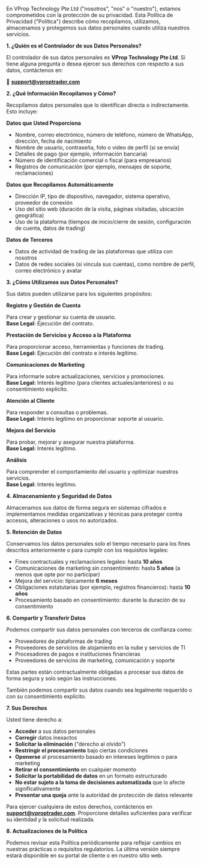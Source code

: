 En VProp Technology Pte Ltd ("nosotros", "nos" o "nuestro"), estamos comprometidos con la protección de su privacidad. Esta Política de Privacidad ("Política") describe cómo recopilamos, utilizamos, almacenamos y protegemos sus datos personales cuando utiliza nuestros servicios.

**1\. ¿Quién es el Controlador de sus Datos Personales?**

El controlador de sus datos personales es **VProp Technology Pte Ltd**. Si tiene alguna pregunta o desea ejercer sus derechos con respecto a sus datos, contáctenos en:

📧 **[support@vproptrader\.com](mailto:support@vproptrader.com)**

**2\. ¿Qué Información Recopilamos y Cómo?**

Recopilamos datos personales que lo identifican directa o indirectamente. Esto incluye:

**Datos que Usted Proporciona**

- Nombre, correo electrónico, número de teléfono, número de WhatsApp, dirección, fecha de nacimiento
- Nombre de usuario, contraseña, foto o video de perfil (si se envía)
- Detalles de pago (por ejemplo, información bancaria)
- Número de identificación comercial o fiscal (para empresarios)
- Registros de comunicación (por ejemplo, mensajes de soporte, reclamaciones)

**Datos que Recopilamos Automáticamente**

- Dirección IP, tipo de dispositivo, navegador, sistema operativo, proveedor de conexión
- Uso del sitio web (duración de la visita, páginas visitadas, ubicación geográfica)
- Uso de la plataforma (tiempos de inicio/cierre de sesión, configuración de cuenta, datos de trading)

**Datos de Terceros**

- Datos de actividad de trading de las plataformas que utiliza con nosotros
- Datos de redes sociales (si vincula sus cuentas), como nombre de perfil, correo electrónico y avatar

**3\. ¿Cómo Utilizamos sus Datos Personales?**

Sus datos pueden utilizarse para los siguientes propósitos:

**Registro y Gestión de Cuenta**

Para crear y gestionar su cuenta de usuario.  
**Base Legal:** Ejecución del contrato.

**Prestación de Servicios y Acceso a la Plataforma**

Para proporcionar acceso, herramientas y funciones de trading.  
**Base Legal:** Ejecución del contrato e interés legítimo.

**Comunicaciones de Marketing**

Para informarle sobre actualizaciones, servicios y promociones.  
**Base Legal:** Interés legítimo (para clientes actuales/anteriores) o su consentimiento explícito.

**Atención al Cliente**

Para responder a consultas o problemas.  
**Base Legal:** Interés legítimo en proporcionar soporte al usuario.

**Mejora del Servicio**

Para probar, mejorar y asegurar nuestra plataforma.  
**Base Legal:** Interés legítimo.

**Análisis**

Para comprender el comportamiento del usuario y optimizar nuestros servicios.  
**Base Legal:** Interés legítimo.

**4\. Almacenamiento y Seguridad de Datos**

Almacenamos sus datos de forma segura en sistemas cifrados e implementamos medidas organizativas y técnicas para proteger contra accesos, alteraciones o usos no autorizados.

**5\. Retención de Datos**

Conservamos los datos personales solo el tiempo necesario para los fines descritos anteriormente o para cumplir con los requisitos legales:

- Fines contractuales y reclamaciones legales: hasta **10 años**
- Comunicaciones de marketing sin consentimiento: hasta **5 años** (a menos que opte por no participar)
- Mejora del servicio: típicamente **6 meses**
- Obligaciones estatutarias (por ejemplo, registros financieros): hasta **10 años**
- Procesamiento basado en consentimiento: durante la duración de su consentimiento

**6\. Compartir y Transferir Datos**

Podemos compartir sus datos personales con terceros de confianza como:

- Proveedores de plataformas de trading
- Proveedores de servicios de alojamiento en la nube y servicios de TI
- Procesadores de pagos e instituciones financieras
- Proveedores de servicios de marketing, comunicación y soporte

Estas partes están contractualmente obligadas a procesar sus datos de forma segura y solo según las instrucciones.

También podemos compartir sus datos cuando sea legalmente requerido o con su consentimiento explícito.

**7\. Sus Derechos**

Usted tiene derecho a:

- **Acceder** a sus datos personales
- **Corregir** datos inexactos
- **Solicitar la eliminación** ("derecho al olvido")
- **Restringir el procesamiento** bajo ciertas condiciones
- **Oponerse** al procesamiento basado en intereses legítimos o para marketing
- **Retirar el consentimiento** en cualquier momento
- **Solicitar la portabilidad de datos** en un formato estructurado
- **No estar sujeto a la toma de decisiones automatizada** que lo afecte significativamente
- **Presentar una queja** ante la autoridad de protección de datos relevante

Para ejercer cualquiera de estos derechos, contáctenos en **[support@vproptrader\.com](mailto:support@vproptrader.com)**. Proporcione detalles suficientes para verificar su identidad y la solicitud realizada.

**8\. Actualizaciones de la Política**

Podemos revisar esta Política periódicamente para reflejar cambios en nuestras prácticas o requisitos regulatorios. La última versión siempre estará disponible en su portal de cliente o en nuestro sitio web.

